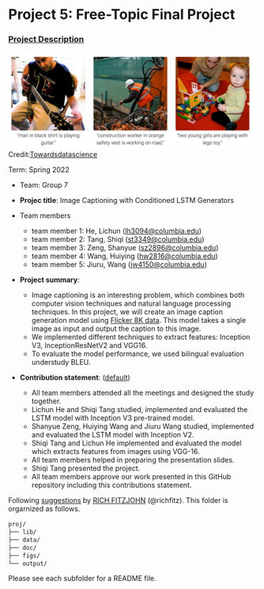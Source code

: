 # Project 5: Free-Topic Final Project

### [Project Description](doc/project5_desc.md)

![screenshot](figs/fig.png)
Credit:[Towardsdatascience](https://towardsdatascience.com/image-captioning-in-deep-learning-9cd23fb4d8d2)

Term: Spring 2022

+ Team: Group 7
+ **Projec title**: Image Captioning with Conditioned LSTM Generators
+ Team members
	+ team member 1: He, Lichun (lh3094@columbia.edu)
	+ team member 2: Tang, Shiqi (st3349@columbia.edu)
	+ team member 3: Zeng, Shanyue (sz2896@columbia.edu)
	+ team member 4: Wang, Huiying (hw2816@columbia.edu)
	+ team member 5: Jiuru, Wang (jw4150@columbia.edu)
+ **Project summary**: 
	+ Image captioning is an interesting problem, which combines both computer vision techniques and natural language processing techniques. In this project, we will create an image caption generation model using [Flicker 8K data](https://forms.illinois.edu/sec/1713398). This model takes a single image as input and output the caption to this image.
	+ We implemented different techniques to extract features: Inception V3, InceptionResNetV2 and VGG16.
	+ To evaluate the model performance,  we used bilingual evaluation understudy BLEU. 

+ **Contribution statement**: ([default](doc/a_note_on_contributions.md)) 
	+ All team members attended all the meetings and designed the study together.
	+ Lichun He and Shiqi Tang studied, implemented and evaluated the LSTM model with Inception V3 pre-trained model.
	+ Shanyue Zeng, Huiying Wang and Jiuru Wang studied, implemented and evaluated the LSTM model with Inception V2.
	+ Shiqi Tang and Lichun He implemented and evaluated the model which extracts features from images using VGG-16.
	+ All team members helped in preparing the presentation slides.
	+ Shiqi Tang presented the project.
	+ All team members approve our work presented in this GitHub repository including this contributions statement. 


Following [suggestions](http://nicercode.github.io/blog/2013-04-05-projects/) by [RICH FITZJOHN](http://nicercode.github.io/about/#Team) (@richfitz). This folder is orgarnized as follows.

```
proj/
├── lib/
├── data/
├── doc/
├── figs/
└── output/
```

Please see each subfolder for a README file.
